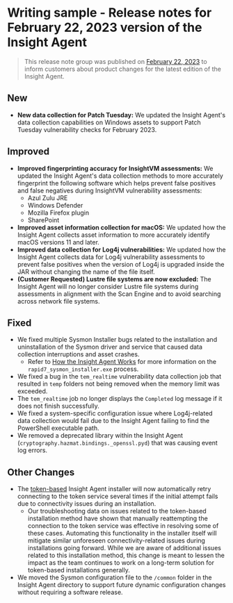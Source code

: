 # Writing sample - Release notes for February 22, 2023 version of the Insight Agent

> This release note group was published on [February 22, 2023](https://docs.rapid7.com/release-notes/insightagent/20230222/) to inform customers about product changes for the latest edition of the Insight Agent.

## New

* **New data collection for Patch Tuesday:** We updated the Insight Agent's data collection capabilities on Windows assets to support Patch Tuesday vulnerability checks for February 2023.

## Improved

* **Improved fingerprinting accuracy for InsightVM assessments:** We updated the Insight Agent's data collection methods to more accurately fingerprint the following software which helps prevent false positives and false negatives during InsightVM vulnerability assessments:
  * Azul Zulu JRE
  * Windows Defender
  * Mozilla Firefox plugin
  * SharePoint
* **Improved asset information collection for macOS:** We updated how the Insight Agent collects asset information to more accurately identify macOS versions 11 and later.
* **Improved data collection for Log4j vulnerabilities:** We updated how the Insight Agent collects data for Log4j vulnerability assessments to prevent false positives when the version of Log4j is upgraded inside the JAR without changing the name of the file itself.
* **(Customer Requested) Lustre file systems are now excluded:** The Insight Agent will no longer consider Lustre file systems during assessments in alignment with the Scan Engine and to avoid searching across network file systems.

## Fixed

* We fixed multiple Sysmon Installer bugs related to the installation and uninstallation of the Sysmon driver and service that caused data collection interruptions and asset crashes. 
  * Refer to [How the Insight Agent Works](https://docs.rapid7.com/insight-agent/data-collected/) for more information on the `rapid7_sysmon_installer.exe` process.
* We fixed a bug in the `tem_realtime` vulnerability data collection job that resulted in `temp` folders not being removed when the memory limit was exceeded.
* The `tem_realtime` job no longer displays the `Completed` log message if it does not finish successfully.
* We fixed a system-specific configuration issue where Log4j-related data collection would fail due to the Insight Agent failing to find the PowerShell executable path.
* We removed a deprecated library within the Insight Agent (`cryptography.hazmat.bindings._openssl.pyd`) that was causing event log errors.

## Other Changes

* The [token-based](https://docs.rapid7.com/insight-agent/using-a-token) Insight Agent installer will now automatically retry connecting to the token service several times if the initial attempt fails due to connectivity issues during an installation.
  * Our troubleshooting data on issues related to the token-based installation method have shown that manually reattempting the connection to the token service was effective in resolving some of these cases. Automating this functionality in the installer itself will mitigate similar unforeseen connectivity-related issues during installations going forward. While we are aware of additional issues related to this installation method, this change is meant to lessen the impact as the team continues to work on a long-term solution for token-based installations generally.
* We moved the Sysmon configuration file to the `/common` folder in the Insight Agent directory to support future dynamic configuration changes without requiring a software release.
